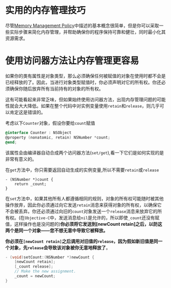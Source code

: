 # 实用的内存管理技巧

尽管[Memory Management Policy](https://developer.apple.com/library/archive/documentation/Cocoa/Conceptual/MemoryMgmt/Articles/mmRules.html#//apple_ref/doc/uid/20000994-BAJHFBGH)中描述的基本概念很简单，但是你可以采取一些实际步骤来简化内存管理，并帮助确保你的程序保持可靠和健壮，同时最小化其资源需求。

# 使用访问器方法让内存管理更容易

如果你的类有属性是对象类型，那么必须确保任何被赋值的对象在使用时都不会是已经释放的了。因此，当进行对象类型赋值时，你必须声明对它的所有权。你还必须确保你随后放弃所有当前持有的对象的所有权。

这有可能看起来非常乏味，但如果始终使用访问器方法，出现内存管理问题的可能性就会大大降低。如果在整个代码中对实例变量使用`retain`和`release`，则几乎可以肯定这是错误的。

考虑以下`Counter`对象，假设你要给`count`赋值

```objective-c
@interface Counter : NSObject
@property (nonatomic, retain) NSNumber *count;
@end;
```

该属性会由编译器自动合成两个访问器方法(`set/get`),看一下它们是如何实现的是非常有意义的。

在`get`方法中，你只需要返回自动生成的实例变量,所以不需要`retain`或`release`

```objc
- (NSNumber *)count {
    return _count;
}
```

在`set`方法中，如果其他所有人都遵循相同的规则，对象的所有权可能随时被其他操作放弃，因此你必须通过向它发送`retain`消息来获得对象的所有权，以确保它不会被丢弃。你还必须通过向旧的`count`对象发送一个`release`消息来放弃它的所有权。(在`Objective-C`中，发送消息给`nil`是允许的，所以即使`_count`还没有赋值，这样操作也是没问题的)**你必须将它发送到[newCount retain]之后，以防这两个是同一个对象——您不想无意中导致它被释放。**

**你必须在`[newCount retain]`之后调用对旧值的`release`，因为假如新旧值是同一个对象，先`release`会导致该对象被你无意地释放了**。

```objective-c
- (void)setCount:(NSNumber *)newCount {
    [newCount retain];
    [_count release];
    // Make the new assignment.
    _count = newCount;
}
```



